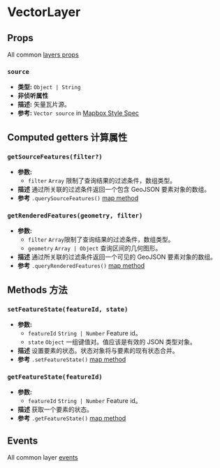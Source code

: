 # VectorLayer

## Props

All common [layers props](/api/Layers/README.md#props)

### `source`

- **类型:** `Object | String`
- **非侦听属性**
- **描述:** 矢量瓦片源。
- **参考:** `Vector source` in [Mapbox Style Spec](https://docs.mapbox.com/mapbox-gl-js/style-spec/#sources-vector)

## Computed getters 计算属性

### `getSourceFeatures(filter?)`

- **参数:**
  - `filter` `Array` 限制了查询结果的过滤条件，数组类型。
- **描述** 通过所关联的过滤条件返回一个包含 GeoJSON 要素对象的数组。
- **参考** `.querySourceFeatures()` [map method](https://docs.mapbox.com/mapbox-gl-js/api/#map#querysourcefeatures)

### `getRenderedFeatures(geometry, filter)`

- **参数:**
  - `filter` `Array`限制了查询结果的过滤条件，数组类型。
  - `geometry` `Array | Object` 查询区间的几何图形。
- **描述** 通过所关联的过滤条件返回一个可见的 GeoJSON 要素对象的数组。
- **参考** `.queryRenderedFeatures()` [map method](https://docs.mapbox.com/mapbox-gl-js/api/#map#queryrenderedfeatures)

## Methods 方法

### `setFeatureState(featureId, state)`

- **参数:**
  - `featureId` `String | Number` Feature id。
  - `state` `Object` 一组键值对。值应该是有效的 JSON 类型对象。
- **描述** 设置要素的状态。状态对象将与要素的现有状态合并。
- **参考** `.setFeatureState()` [map method](https://docs.mapbox.com/mapbox-gl-js/api/#map#setfeaturestate)

### `getFeatureState(featureId)`

- **参数:**
  - `featureId` `String | Number` Feature id。
- **描述** 获取一个要素的状态。
- **参考** `.getFeatureState()` [map method](https://docs.mapbox.com/mapbox-gl-js/api/#map#getfeaturestate)

## Events

All common layer [events](/api/Layers/#events)
